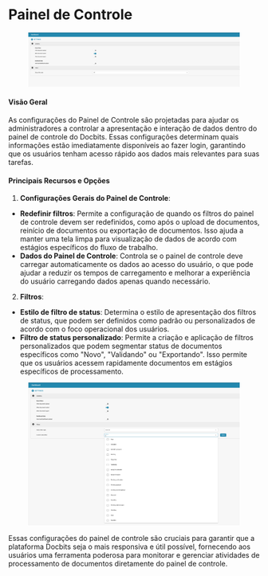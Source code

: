 # Painel de Controle

<figure><img src="../../../.gitbook/assets/Bildschirmfoto 2024-05-08 um 10.23.17.png" alt=""><figcaption></figcaption></figure>

#### Visão Geral

As configurações do Painel de Controle são projetadas para ajudar os administradores a controlar a apresentação e interação de dados dentro do painel de controle do Docbits. Essas configurações determinam quais informações estão imediatamente disponíveis ao fazer login, garantindo que os usuários tenham acesso rápido aos dados mais relevantes para suas tarefas.

#### Principais Recursos e Opções

1. **Configurações Gerais do Painel de Controle**:
* **Redefinir filtros**: Permite a configuração de quando os filtros do painel de controle devem ser redefinidos, como após o upload de documentos, reinício de documentos ou exportação de documentos. Isso ajuda a manter uma tela limpa para visualização de dados de acordo com estágios específicos do fluxo de trabalho.
* **Dados do Painel de Controle**: Controla se o painel de controle deve carregar automaticamente os dados ao acesso do usuário, o que pode ajudar a reduzir os tempos de carregamento e melhorar a experiência do usuário carregando dados apenas quando necessário.
2. **Filtros**:
* **Estilo de filtro de status**: Determina o estilo de apresentação dos filtros de status, que podem ser definidos como padrão ou personalizados de acordo com o foco operacional dos usuários.
* **Filtro de status personalizado**: Permite a criação e aplicação de filtros personalizados que podem segmentar status de documentos específicos como "Novo", "Validando" ou "Exportando". Isso permite que os usuários acessem rapidamente documentos em estágios específicos de processamento.

<figure><img src="../../../.gitbook/assets/Bildschirmfoto 2024-05-08 um 10.23.48.png" alt=""><figcaption></figcaption></figure>

Essas configurações do painel de controle são cruciais para garantir que a plataforma Docbits seja o mais responsiva e útil possível, fornecendo aos usuários uma ferramenta poderosa para monitorar e gerenciar atividades de processamento de documentos diretamente do painel de controle.

